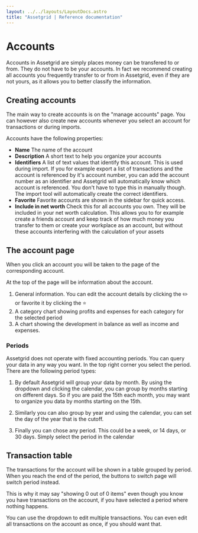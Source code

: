 ```yaml
---
layout: ../../layouts/LayoutDocs.astro
title: "Assetgrid | Reference documentation"
---
```


# Accounts

Accounts in Assetgrid are simply places money can be transfered to or from. They do not have to be your accounts. In fact we recommend creating all accounts you frequently transfer to or from in Assetgrid, even if they are not yours, as it allows you to better classify the information.

## Creating accounts
The main way to create accounts is on the "manage accounts" page. You can however also create new accounts whenever you select an account for transactions or during imports.

Accounts have the following properties:

* **Name** The name of the account
* **Description** A short text to help you organize your accounts
* **Identifiers** A list of text values that identify this account. This is used during import. If you for example export a list of transactions and the account is referenced by it's account number, you can add the account number as an identifier and Assetgrid will automatically know which account is referenced. You don't have to type this in manually though. The import tool will automatically create the correct identifiers.
* **Favorite** Favorite accounts are shown in the sidebar for quick access.
* **Include in net worth** Check this for all accounts you own. They will be included in your net worth calculation. This allows you to for example create a friends account and keep track of how much money you transfer to them or create your workplace as an account, but without these accounts interfering with the calculation of your assets

## The account page
When you click an account you will be taken to the page of the corresponding account.

At the top of the page will be information about the account.

1. General information. You can edit the account details by clicking the ✏️ or favorite it by clicking the ⭐
2. A category chart showing profits and expenses for each category for the selected period
3. A chart showing the development in balance as well as income and expenses.

### Periods
Assetgrid does not operate with fixed accounting periods. You can query your data in any way you want. In the top right corner you select the period. There are the following period types:

1. By default Assetgrid will group your data by month. By using the dropdown and clicking the calendar, you can group by months starting on different days. So if you are paid the 15th each month, you may want to organize you data by months starting on the 15th.

2. Similarly you can also group by year and using the calendar, you can set the day of the year that is the cutoff.

3. Finally you can chose any period. This could be a week, or 14 days, or 30 days. Simply select the period in the calendar

## Transaction table
The transactions for the account will be shown in a table grouped by period. When you reach the end of the period, the buttons to switch page will switch period instead.

This is why it may say "showing 0 out of 0 items" even though you know you have transactions on the account, if you have selected a period where nothing happens.

You can use the dropdown to edit multiple transactions. You can even edit all transactions on the account as once, if you should want that.
